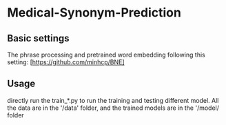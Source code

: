 # Medical-Synonym-Prediction

## Basic settings
The phrase processing and pretrained word embedding following this setting: [https://github.com/minhcp/BNE]

## Usage
directly run the train_*.py to run the training and testing different model.
All the data are in the '/data' folder, and the trained models are in the '/model/ folder
